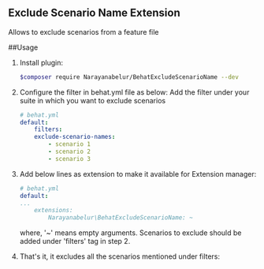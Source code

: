 ## Exclude Scenario Name Extension
Allows to exclude scenarios from a feature file

##Usage
1. Install plugin:

    ```bash
    $composer require Narayanabelur/BehatExcludeScenarioName --dev
    ```  
   
2. Configure the filter in behat.yml file as below:
    Add the filter under your suite in which you want to exclude scenarios

    ```yml
    # behat.yml
    default:    
        filters:
        exclude-scenario-names:
            - scenario 1
            - scenario 2
            - scenario 3
    ```

3. Add below lines as extension to make it available for Extension manager:

    ```yml
    # behat.yml
    default:
    ...
        extensions:
            Narayanabelur\BehatExcludeScenarioName: ~
    ``` 
    
    where, '~' means empty arguments. Scenarios to exclude should be added under
   'filters' tag in step 2.
  
4. That's it, it excludes all the scenarios mentioned under filters:


